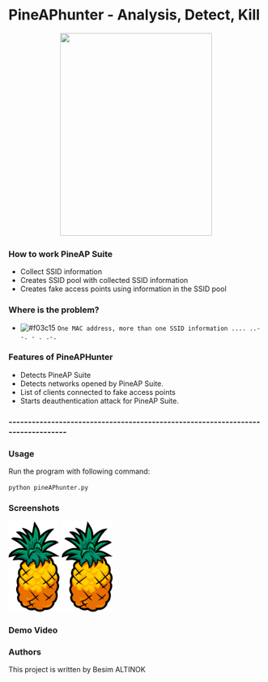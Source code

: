 # PineAPhunter - Analysis, Detect, Kill

<center><img src="https://github.com/besimaltnok/pineAPhunter/blob/master/pineapple.png" width="300" height="400"/></center>


### How to work PineAP Suite

* Collect SSID information
* Creates SSID pool with collected SSID information
* Creates fake access points using information in the SSID pool

### Where is the problem?

- ![#f03c15](https://placehold.it/15/f03c15/000000?text=+) `One MAC address, more than one SSID information .... ..- -. - . .-. `


### Features of PineAPHunter

* Detects PineAP Suite 
* Detects networks opened by PineAP Suite.
* List of clients connected to fake access points
* Starts deauthentication attack for PineAP Suite.


### --------------------------------------------------------------------------------

### Usage
Run the program with following command: 

`python pineAPhunter.py`


### Screenshots

<img src="pineapple.png" width="20%"></img>
<img src="pineapple.png" width="20%"></img> 

### Demo Video

### Authors
This project is written by Besim ALTINOK
